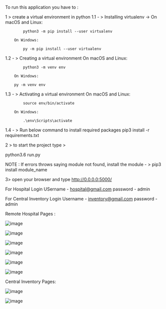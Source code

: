 To run this application you have to :

1 > create a virtual environment in python
1.1 - > Installing virtualenv ->
On macOS and Linux:

            python3 -m pip install --user virtualenv

        On Windows:

            py -m pip install --user virtualenv

1.2 - > Creating a virtual environment
On macOS and Linux:

            python3 -m venv env

        On Windows:

        py -m venv env

1.3 - > Activating a virtual environment
On macOS and Linux:

            source env/bin/activate

        On Windows:

            .\env\Scripts\activate

1.4 - > Run below command to install required packages
pip3 install -r requirements.txt

2 > to start the project type >

python3.6 run.py

NOTE : If errors throws saying module not found, install the module - >
pip3 install module_name

3> open your browser and type
http://0.0.0.0:5000/

For Hospital Login
USername - hospital@gmail.com
password - admin

For Central Inventory Login
Username - inventory@gmail.com
password - admin

Remote Hospital Pages :

![image](https://user-images.githubusercontent.com/34280343/114315404-7e94c280-9b1c-11eb-9589-d8af9c4f1891.png)

![image](https://user-images.githubusercontent.com/34280343/114315423-8f453880-9b1c-11eb-9e83-c209977e412e.png)

![image](https://user-images.githubusercontent.com/34280343/114315434-a1bf7200-9b1c-11eb-965f-e09275057a87.png)

![image](https://user-images.githubusercontent.com/34280343/114315443-af74f780-9b1c-11eb-928d-fd59d7604605.png)

![image](https://user-images.githubusercontent.com/34280343/114315457-ba2f8c80-9b1c-11eb-8051-66ec3d8d3635.png)

![image](https://user-images.githubusercontent.com/34280343/114315474-c4ea2180-9b1c-11eb-93a7-b1e1f1a32781.png)


Central Inventory Pages:

![image](https://user-images.githubusercontent.com/34280343/114315514-ee0ab200-9b1c-11eb-8a73-7998d10dfa75.png)

![image](https://user-images.githubusercontent.com/34280343/114315525-f95ddd80-9b1c-11eb-980d-8983f54f35b3.png)



